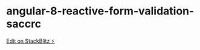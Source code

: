 # angular-8-reactive-form-validation-saccrc

[Edit on StackBlitz ⚡️](https://stackblitz.com/edit/angular-8-reactive-form-validation-saccrc)